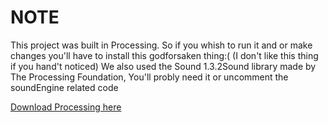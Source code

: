 # NOTE
This project was built in Processing. So if you whish to run it and or make changes you'll have to install this godforsaken thing:(
(I don't like this thing if you hand't noticed)
We also used the Sound 1.3.2Sound library made by The Processing Foundation, You'll probly need it or uncomment the soundEngine related code

[Download Processing here](https://processing.org/download/)